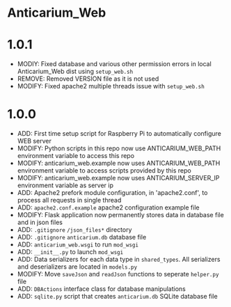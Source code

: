 # Anticarium_Web

# 1.0.1
- MODIY: Fixed database and various other permission errors in local Anticarium_Web dist using `setup_web.sh`
- REMOVE: Removed VERSION file as it is not used
- MODIFY: Fixed apache2 multiple threads issue with `setup_web.sh`

# 1.0.0
- ADD: First time setup script for Raspberry Pi to automatically configure WEB server
- MODIFY: Python scripts in this repo now use ANTICARIUM_WEB_PATH environment variable to access this repo
- MODIFY: anticarium_web.example now uses ANTICARIUM_WEB_PATH environment variable to access scripts provided by this repo 
- MODIFY: anticarium_web.example now uses ANTICARIUM_SERVER_IP environment variable as server ip
- ADD: Apache2 prefork module configuration, in 'apache2.conf', to process all requests in single thread
- ADD: `apache2.conf.example` apache2 configuration example file
- MODIFY: Flask application now permanently stores data in database file and in json files
- ADD: `.gitignore` `/json_files*` directory
- ADD: `.gitignore` `anticarium.db` database file
- ADD: `anticarium_web.wsgi` to run `mod_wsgi`
- ADD: `__init__.py` to launch `mod_wsgi`
- ADD: Data serializers for each data type in `shared_types`. All serializers and deserializers are located in `models.py`
- MODIFY: Move `saveJson` and `readJson` functions to seperate `helper.py` file 
- ADD: `DBActions` interface class for database manipulations
- ADD: `sqlite.py` script that creates `anticarium.db` SQLite database file
